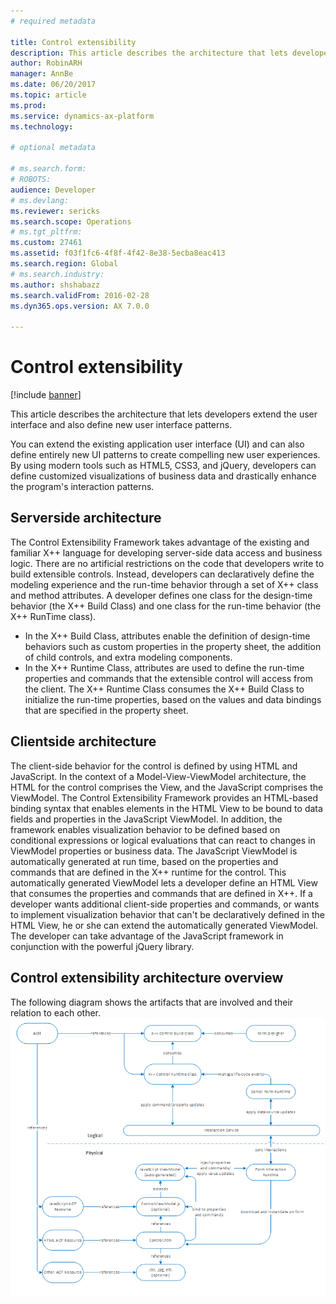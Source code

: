 ```yaml
---
# required metadata

title: Control extensibility
description: This article describes the architecture that lets developers extend the user interface and also define new user interface patterns. 
author: RobinARH
manager: AnnBe
ms.date: 06/20/2017
ms.topic: article
ms.prod: 
ms.service: dynamics-ax-platform
ms.technology: 

# optional metadata

# ms.search.form: 
# ROBOTS: 
audience: Developer
# ms.devlang: 
ms.reviewer: sericks
ms.search.scope: Operations
# ms.tgt_pltfrm: 
ms.custom: 27461
ms.assetid: f03f1fc6-4f8f-4f42-8e38-5ecba8eac413
ms.search.region: Global
# ms.search.industry: 
ms.author: shshabazz
ms.search.validFrom: 2016-02-28
ms.dyn365.ops.version: AX 7.0.0

---
```


# Control extensibility

[!include [banner](../includes/banner.md)]

This article describes the architecture that lets developers extend the user interface and also define new user interface patterns. 

You can extend the existing application user interface (UI) and can also define entirely new UI patterns to create compelling new user experiences. By using modern tools such as HTML5, CSS3, and jQuery, developers can define customized visualizations of business data and drastically enhance the program's interaction patterns.

## Serverside architecture
The Control Extensibility Framework takes advantage of the existing and familiar X++ language for developing server-side data access and business logic. There are no artificial restrictions on the code that developers write to build extensible controls. Instead, developers can declaratively define the modeling experience and the run-time behavior through a set of X++ class and method attributes. A developer defines one class for the design-time behavior (the X++ Build Class) and one class for the run-time behavior (the X++ RunTime class).

-   In the X++ Build Class, attributes enable the definition of design-time behaviors such as custom properties in the property sheet, the addition of child controls, and extra modeling components.
-   In the X++ Runtime Class, attributes are used to define the run-time properties and commands that the extensible control will access from the client. The X++ Runtime Class consumes the X++ Build Class to initialize the run-time properties, based on the values and data bindings that are specified in the property sheet.

## Clientside architecture
The client-side behavior for the control is defined by using HTML and JavaScript. In the context of a Model-View-ViewModel architecture, the HTML for the control comprises the View, and the JavaScript comprises the ViewModel. The Control Extensibility Framework provides an HTML-based binding syntax that enables elements in the HTML View to be bound to data fields and properties in the JavaScript ViewModel. In addition, the framework enables visualization behavior to be defined based on conditional expressions or logical evaluations that can react to changes in ViewModel properties or business data. The JavaScript ViewModel is automatically generated at run time, based on the properties and commands that are defined in the X++ runtime for the control. This automatically generated ViewModel lets a developer define an HTML View that consumes the properties and commands that are defined in X++. If a developer wants additional client-side properties and commands, or wants to implement visualization behavior that can't be declaratively defined in the HTML View, he or she can extend the automatically generated ViewModel. The developer can take advantage of the JavaScript framework in conjunction with the powerful jQuery library.

## Control extensibility architecture overview
The following diagram shows the artifacts that are involved and their relation to each other. [![Control extensibility architecture](./media/extensibilitycontrolarchitecture.png)](./media/extensibilitycontrolarchitecture.png)





